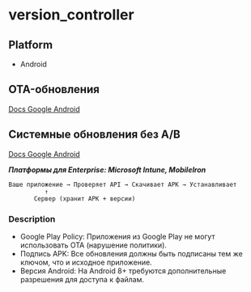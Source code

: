 # version_controller

## Platform

- Android

## OTA-обновления

[Docs Google Android](https://source.android.com/docs/core/ota?hl=ru)

## Системные обновления без A/B

[Docs Google Android](https://source.android.com/docs/core/ota/nonab?hl=ru)

***Платформы для Enterprise: Microsoft Intune, MobileIron***

```text
Ваше приложение → Проверяет API → Скачивает APK → Устанавливает
          ↑
       Сервер (хранит APK + версии)
```

### Description

- Google Play Policy: Приложения из Google Play не могут использовать OTA (нарушение политики).
- Подпись APK: Все обновления должны быть подписаны тем же ключом, что и исходное приложение.
- Версия Android: На Android 8+ требуются дополнительные разрешения для доступа к файлам.
